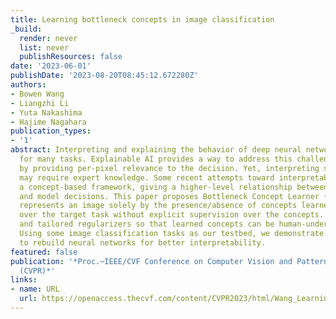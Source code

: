 ```yaml
---
title: Learning bottleneck concepts in image classification
_build:
  render: never
  list: never
  publishResources: false
date: '2023-06-01'
publishDate: '2023-08-20T08:45:12.672280Z'
authors:
- Bowen Wang
- Liangzhi Li
- Yuta Nakashima
- Hajime Nagahara
publication_types:
- '1'
abstract: Interpreting and explaining the behavior of deep neural networks is critical
  for many tasks. Explainable AI provides a way to address this challenge, mostly
  by providing per-pixel relevance to the decision. Yet, interpreting such explanations
  may require expert knowledge. Some recent attempts toward interpretability adopt
  a concept-based framework, giving a higher-level relationship between some concepts
  and model decisions. This paper proposes Bottleneck Concept Learner (BotCL), which
  represents an image solely by the presence/absence of concepts learned through training
  over the target task without explicit supervision over the concepts. It uses self-supervision
  and tailored regularizers so that learned concepts can be human-understandable.
  Using some image classification tasks as our testbed, we demonstrate BotCL's potential
  to rebuild neural networks for better interpretability.
featured: false
publication: '*Proc.~IEEE/CVF Conference on Computer Vision and Pattern Recognition
  (CVPR)*'
links:
- name: URL
  url: https://openaccess.thecvf.com/content/CVPR2023/html/Wang_Learning_Bottleneck_Concepts_in_Image_Classification_CVPR_2023_paper.html
---
```


